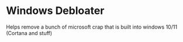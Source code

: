 # Windows Debloater
Helps remove a bunch of microsoft crap that is built into windows 10/11 (Cortana and stuff)
